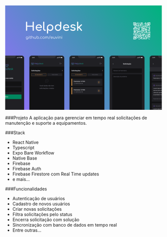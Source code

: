 ![](https://github.com/euvini/Helpdesk/blob/main/Capa.png)

###Projeto
A aplicação para gerenciar em tempo real solicitações de manutenção e suporte a equipamentos.

###Stack

- React Native
- Typescript
- Expo Bare Workflow
- Native Base
- Firebase
- Firebase Auth
- Firebase Firestore com Real Time updates
- e mais...

###Funcionalidades

- Autenticação de usuários
- Cadastro de novos usuários
- Criar novas solicitações
- Filtra solicitações pelo status
- Encerra solicitação com solução
- Sincronização com banco de dados em tempo real
- Entre outras...
